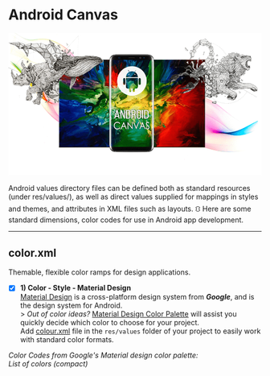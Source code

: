 # Android Canvas
![alt text](https://github.com/rshavinda/android-canvas/blob/main/Images/canvas_cover.png)

Android values directory files can be defined both as standard resources (under res/values/), as well as direct values supplied for mappings in styles and themes, and attributes in XML files such as layouts. ⛻ Here are some standard dimensions, color codes for use in Android app development.

---
## color.xml
Themable, flexible color ramps for design applications.
  - [x] **1) Color - Style - Material Design** <br/>
        [Material Design](https://material.io/) is a cross-platform design system from ***Google***, and is the design system for Android.<br/>
        > *Out of color ideas?* [Material Design Color Palette](https://material.io/resources/color/) will assist you quickly decide which color to choose for your project. 
        <br/>
        Add [colour.xml](https://github.com/rshavinda/android-resources-value-formats/blob/main/Color%20Codes/colors.xml) file in the `res/values` folder of your project to easily work with standard color formats.
        


  *Color Codes from Google's Material design color palette:*  <br/>
  *List of colors (compact)* <br/>
